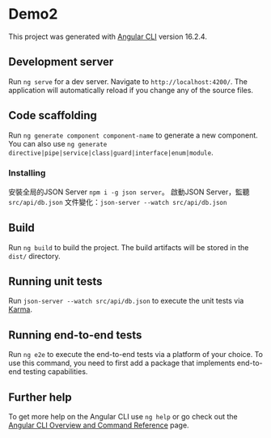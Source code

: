 # Demo2

This project was generated with [Angular CLI](https://github.com/angular/angular-cli) version 16.2.4.

## Development server

Run `ng serve` for a dev server. Navigate to `http://localhost:4200/`. The application will automatically reload if you change any of the source files.

## Code scaffolding

Run `ng generate component component-name` to generate a new component. You can also use `ng generate directive|pipe|service|class|guard|interface|enum|module`.

### Installing 

安裝全局的JSON Server `npm i -g json server`。
啟動JSON Server，監聽 `src/api/db.json` 文件變化：`json-server --watch src/api/db.json`

## Build

Run `ng build` to build the project. The build artifacts will be stored in the `dist/` directory.

## Running unit tests

Run `json-server --watch src/api/db.json` to execute the unit tests via [Karma](https://karma-runner.github.io).

## Running end-to-end tests

Run `ng e2e` to execute the end-to-end tests via a platform of your choice. To use this command, you need to first add a package that implements end-to-end testing capabilities.

## Further help

To get more help on the Angular CLI use `ng help` or go check out the [Angular CLI Overview and Command Reference](https://angular.io/cli) page.
